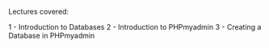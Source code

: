 Lectures covered:

1 - Introduction to Databases
2 - Introduction to PHPmyadmin
3 - Creating a Database in PHPmyadmin